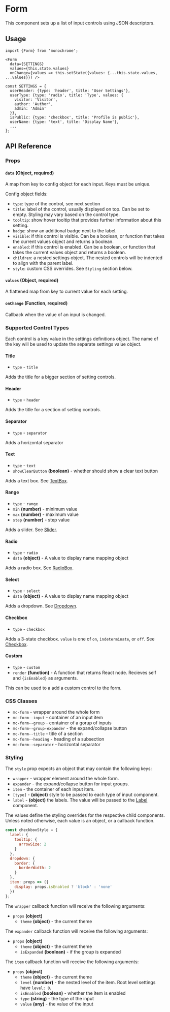 # Form

This component sets up a list of input controls using JSON descriptors.

## Usage

    import {Form} from 'monochrome';

    <Form
      data={SETTINGS}
      values={this.state.values}
      onChange={values => this.setState({values: {...this.state.values, ...values}}) />

    const SETTINGS = {
      userHeader: {type: 'header', title: 'User Settings'},
      userType: {type: 'radio', title: 'Type', values: {
        visitor: 'Visitor',
        author: 'Author',
        admin: 'Admin'
      }},
      isPublic: {type: 'checkbox', title: 'Profile is public'},
      userName: {type: 'text', title: 'Display Name'},
      ...
    };

## API Reference

### Props

#### `data` (Object, required)

A map from key to config object for each input. Keys must be unique.

Config object fields:
* `type`: type of the control, see next section
* `title`: label of the control, usually displayed on top. Can be set to empty. Styling may vary based on the control type.
* `tooltip`: show hover tooltip that provides further information about this setting.
* `badge`: show an additional badge next to the label.
* `visible`: if this control is visible. Can be a boolean, or function that takes the current values object and returns a boolean.
* `enabled`: if this control is enabled. Can be a boolean, or function that takes the current values object and returns a boolean.
* `children`: a nested settings object. The nested controls will be indented to align with the parent label.
* `style`: custom CSS overrides. See `Styling` section below.

#### `values` (Object, required)

A flattened map from key to current value for each setting.

#### `onChange` (Function, required)

Callback when the value of an input is changed.


### Supported Control Types

Each control is a key value in the settings definitions object.
The name of the key will be used to update the separate settings value object.

#### Title

* `type` - `title`

Adds the title for a bigger section of setting controls.

#### Header

* `type` - `header`

Adds the title for a section of setting controls.

#### Separator

* `type` - `separator`

Adds a horizontal separator

#### Text

* `type` - `text`
* `showClearButton` **(boolean)** - whether should show a clear text button

Adds a text box.
See [TextBox](./textbox.md).

#### Range

* `type` - `range`
* `min` **(number)** - minimum value
* `max` **(number)** - maximum value
* `step` **(number)** - step value

Adds a slider.
See [Slider](./slider.md).

#### Radio

* `type` - `radio`
* `data` **(object)** - A value to display name mapping object

Adds a radio box.
See [RadioBox](./radiobox.md).

#### Select

* `type` - `select`
* `data` **(object)** - A value to display name mapping object

Adds a dropdown.
See [Dropdown](./dropdown.md).

#### Checkbox

* `type` - `checkbox`

Adds a 3-state checkbox. `value` is one of `on`, `indeterminate`, or `off`.
See [Checkbox](./checkbox.md).

#### Custom

* `type` - `custom`
* `render` **(function)** - A function that returns React node. Recieves self and `{isEnabled}` as arguments.

This can be used to a add a custom control to the form.

### CSS Classes

* `mc-form` - wrapper around the whole form
* `mc-form--input` - container of an input item
* `mc-form--group` - container of a gorup of inputs
* `mc-form--group-expander` - the expand/collapse button
* `mc-form--title` - title of a section
* `mc-form--heading` - heading of a subsection
* `mc-form--separator` - horizontal separator

### Styling

The `style` prop expects an object that may contain the following keys:

* `wrapper` - wrapper element around the whole form.
* `expander` - the expand/collapse button for input groups.
* `item` - the container of each input item.
* `[type]` - **(object)** style to be passed to each type of input component.
* `label` - **(object)** the labels. The value will be passed to the [Label](docs/api-reference/label.md) component.

The values define the styling overrides for the respective child components. Unless noted otherwise, each value is an object, or a callback function.

```jsx
const checkboxStyle = {
  label: {
    tooltip: {
      arrowSize: 2
    }
  },
  dropdown: {
    border: {
      borderWidth: 2
    }
  },
  item: props => ({
    display: props.isEnabled ? 'block' : 'none'
  })
};
```

The `wrapper` callback function will receive the following arguments:

* `props` **(object)**
  - `theme` **(object)** - the current theme

The `expander` callback function will receive the following arguments:

* `props` **(object)**
  - `theme` **(object)** - the current theme
  - `isExpanded` **(boolean)** - if the group is expanded

The `item` callback function will receive the following arguments:

* `props` **(object)**
  - `theme` **(object)** - the current theme
  - `level` **(number)** - the nested level of the item. Root level settings have `level: 0`.
  - `isEnabled` **(boolean)** - whether the item is enabled
  - `type` **(string)** - the type of the input
  - `value` **(any)** - the value of the input
